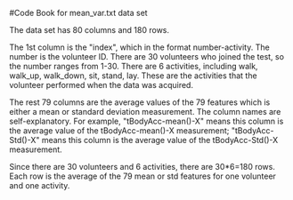 #Code Book for mean_var.txt data set

The data set has 80 columns and 180 rows. 

The 1st column is the "index", which in the format number-activity. The number is the volunteer ID. There are 30 volunteers who joined the test, so the number ranges from 1-30. There are 6 activities, including walk, walk_up, walk_down, sit, stand, lay. These are the activities that the volunteer performed when the data was acquired.

The rest 79 columns are the average values of the 79 features which is either a mean or standard deviation measurement. The column names are self-explanatory. For example, "tBodyAcc-mean()-X" means this column is the average value of the tBodyAcc-mean()-X measurement; "tBodyAcc-Std()-X" means this column is the average value of the tBodyAcc-Std()-X measurement. 

Since there are 30 volunteers and 6 activities, there are 30*6=180 rows. Each row is the average of the 79 mean or std features for one volunteer and one activity.
